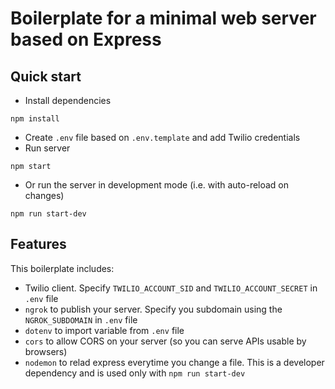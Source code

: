 # Boilerplate for a minimal web server based on Express

## Quick start
* Install dependencies
```shell
npm install 
```
* Create `.env` file based on `.env.template` and add Twilio credentials
* Run server
```shell
npm start
```
* Or run the server in development mode (i.e. with auto-reload on changes)
```shell
npm run start-dev
```
## Features
This boilerplate includes:
* Twilio client. Specify `TWILIO_ACCOUNT_SID` and `TWILIO_ACCOUNT_SECRET` in `.env` file
* `ngrok` to publish your server. Specify you subdomain using the `NGROK_SUBDOMAIN` in `.env` file
* `dotenv` to import variable from `.env` file
* `cors` to allow CORS on your server (so you can serve APIs usable by browsers)
* `nodemon` to relad express everytime you change a file. This is a developer dependency and is used only with `npm run start-dev`